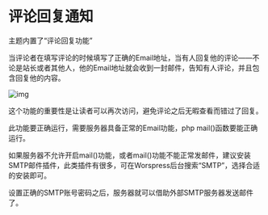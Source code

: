 # 评论回复通知

主题内置了“评论回复功能”

当评论者在填写评论的时候填写了正确的Email地址，当有人回复他的评论——不论是站长或者其他人，他的Email地址就会收到一封邮件，告知有人评论，并且包含回复他的内容。

![img](\assets\mail_notifications.png)

这个功能的重要性是让读者可以再次访问，避免评论之后无暇查看而错过了回复。

此功能要正确运行，需要服务器具备正常的Email功能，php mail()函数要能正确运行。

如果服务器不允许开启mail()功能，或者mail()功能不能正常发邮件，建议安装SMTP邮件插件，此类插件有很多，可在Worspress后台搜索“SMTP”，选择合适的安装即可。

设置正确的SMTP账号密码之后，服务器就可以借助外部SMTP服务器发送邮件了。